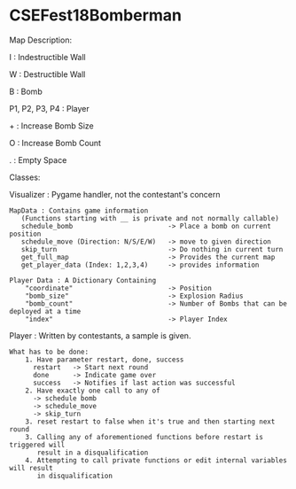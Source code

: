 # CSEFest18Bomberman
Map Description:

I 		          : Indestructible Wall

W		            : Destructible Wall

B            		: Bomb

P1, P2, P3, P4 	: Player

\+ 		          : Increase Bomb Size

O 		          : Increase Bomb Count

. 		          : Empty Space


Classes:

Visualizer : Pygame handler, not the contestant's concern

    MapData : Contains game information
       (Functions starting with __ is private and not normally callable)
       schedule_bomb                        -> Place a bomb on current position
       schedule_move (Direction: N/S/E/W)   -> move to given direction
       skip_turn                            -> Do nothing in current turn
       get_full_map                         -> Provides the current map
       get_player_data (Index: 1,2,3,4)     -> provides information

    Player Data : A Dictionary Containing
        "coordinate"                        -> Position
        "bomb_size"                         -> Explosion Radius
        "bomb_count"                        -> Number of Bombs that can be deployed at a time
        "index"                             -> Player Index
	
Player : Written by contestants, a sample is given.

    What has to be done:
        1. Have parameter restart, done, success
          restart   -> Start next round
          done      -> Indicate game over
          success   -> Notifies if last action was successful
        2. Have exactly one call to any of
          -> schedule bomb
          -> schedule_move
          -> skip_turn
        3. reset restart to false when it's true and then starting next round
        3. Calling any of aforementioned functions before restart is triggered will
           result in a disqualification
        4. Attempting to call private functions or edit internal variables will result
           in disqualification

